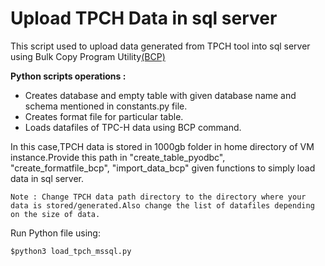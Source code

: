 # Upload TPCH Data in sql server
This script used to upload data generated from TPCH tool into sql server using Bulk Copy Program Utility[(BCP)](https://docs.microsoft.com/en-us/sql/tools/bcp-utility?view=sql-server-ver15)

**Python scripts operations :**

* Creates database and empty table with given database name and schema mentioned in constants.py file.
* Creates format file for particular table.
* Loads datafiles of TPC-H data using BCP command.

In this case,TPCH data is stored in 1000gb folder in home directory of VM instance.Provide this path in "create_table_pyodbc", "create_formatfile_bcp", "import_data_bcp" given functions to simply load data in sql server.


    Note : Change TPCH data path directory to the directory where your data is stored/generated.Also change the list of datafiles depending on the size of data.

Run Python file using:

    $python3 load_tpch_mssql.py
